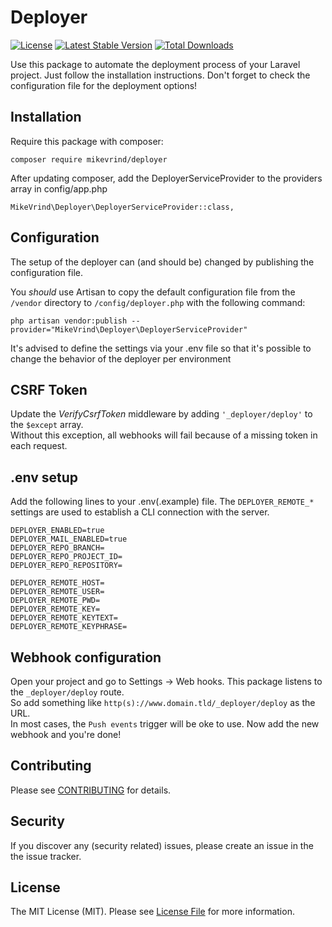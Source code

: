 # Deployer
[![License](https://poser.pugx.org/mikevrind/deployer/license.svg)](https://packagist.org/packages/mikevrind/deployer)
[![Latest Stable Version](https://poser.pugx.org/mikevrind/deployer/v/stable.svg)](https://packagist.org/packages/mikevrind/deployer)
[![Total Downloads](https://poser.pugx.org/mikevrind/deployer/downloads.svg)](https://packagist.org/packages/mikevrind/deployere)

Use this package to automate the deployment process of your Laravel project. Just follow the installation instructions.
Don't forget to check the configuration file for the deployment options!

## Installation

Require this package with composer:

``` 
composer require mikevrind/deployer
```

After updating composer, add the DeployerServiceProvider to the providers array in config/app.php

```
MikeVrind\Deployer\DeployerServiceProvider::class,
```

## Configuration

The setup of the deployer can (and should be) changed by publishing the configuration file.

You _should_ use Artisan to copy the default configuration file from the `/vendor` directory to `/config/deployer.php` with the following command:

```
php artisan vendor:publish --provider="MikeVrind\Deployer\DeployerServiceProvider"
```

It's advised to define the settings via your .env file so that it's possible to change the behavior of the deployer per environment

## CSRF Token
Update the _VerifyCsrfToken_ middleware by adding ```'_deployer/deploy'``` to the ```$except``` array.  
Without this exception, all webhooks will fail because of a missing token in each request.

## .env setup

Add the following lines to your .env(.example) file. The ```DEPLOYER_REMOTE_*``` settings are used to establish a CLI connection with the server. 
``` 
DEPLOYER_ENABLED=true
DEPLOYER_MAIL_ENABLED=true
DEPLOYER_REPO_BRANCH=
DEPLOYER_REPO_PROJECT_ID=
DEPLOYER_REPO_REPOSITORY=

DEPLOYER_REMOTE_HOST=
DEPLOYER_REMOTE_USER=
DEPLOYER_REMOTE_PWD=
DEPLOYER_REMOTE_KEY=
DEPLOYER_REMOTE_KEYTEXT=
DEPLOYER_REMOTE_KEYPHRASE=
```

## Webhook configuration
Open your project and go to Settings -> Web hooks. This package listens to the ```_deployer/deploy``` route.  
So add something like ```http(s)://www.domain.tld/_deployer/deploy``` as the URL.  
In most cases, the ```Push events``` trigger will be oke to use. Now add the new webhook and you're done!

## Contributing

Please see [CONTRIBUTING](CONTRIBUTING.md) for details.

## Security

If you discover any (security related) issues, please create an issue in the the issue tracker.

## License

The MIT License (MIT). Please see [License File](LICENSE.md) for more information.
